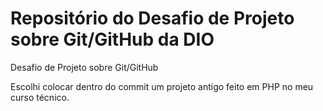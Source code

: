 # Repositório do Desafio de Projeto sobre Git/GitHub da DIO
Desafio de Projeto sobre Git/GitHub

Escolhi colocar dentro do commit um projeto antigo feito em PHP no meu curso técnico.



